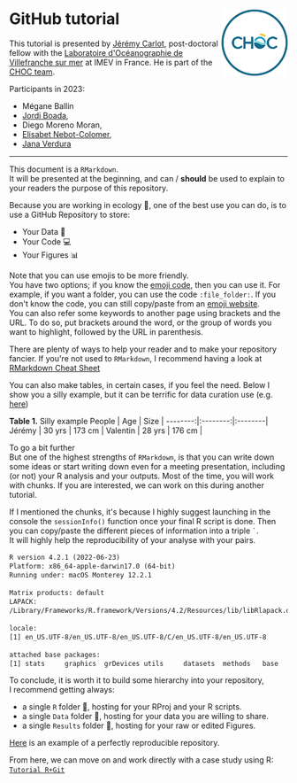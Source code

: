 # GitHub tutorial <img src='Logo/CHOC.png' align="right" height="120" />

This tutorial is presented by [Jérémy Carlot](https://orcid.org/0000-0003-0887-8005), post-doctoral fellow with the [Laboratoire d'Océanographie de Villefranche sur mer](https://lov.imev-mer.fr/web/) at IMEV in France. He is part of the [CHOC team](https://lov.imev-mer.fr/web/team-choc/).

Participants in 2023:
- Mégane Ballin
- [Jordi Boada](https://orcid.org/0000-0002-3815-625X),
- Diego Moreno Moran,
- [Elisabet Nebot-Colomer](https://orcid.org/0000-0003-1013-2405),
- [Jana Verdura](https://orcid.org/0000-0003-0662-1206)

---

This document is a ``RMarkdown``.\
It will be presented at the beginning, and can / **should** be used to explain to your readers the purpose of this repository.

Because you are working in ecology :seedling:, one of the best use you can do, is to use a GitHub Repository to store:
- Your Data :memo:
- Your Code :computer:
- Your Figures :bar_chart:

Note that you can use emojis to be more friendly.\
You have two options; if you know the [emoji code](https://gist.github.com/rxaviers/7360908), then you can use it. For example, if you want a folder, you can use the code `:file_folder:`. If you don't know the code, you can still copy/paste from an [emoji website](https://getemoji.com).\
You can also refer some keywords to another page using brackets and the URL. To do so, put brackets around the word, or the group of words you want to highlight, followed by the URL in parenthesis.

There are plenty of ways to help your reader and to make your repository fancier. If you're not used to ``RMarkdown``, I recommend having a look at [RMarkdown Cheat Sheet](https://www.markdownguide.org/cheat-sheet/)

You can also make tables, in certain cases, if you feel the need.
Below I show you a silly example, but it can be terrific for data curation use (e.g. [here](https://github.com/JWicquart/gcrmndb_benthos))

**Table 1.** Silly example
People   | Age      | Size    |
--------:|:--------:|:--------|
Jérémy   | 30 yrs   | 173 cm  |
Valentin | 28 yrs   | 176 cm  |

To go a bit further\
But one of the highest strengths of ``RMarkdown``, is that you can write down some ideas or start writing down even for a meeting presentation, including (or not) your R analysis and your outputs. Most of the time, you will work with chunks. If you are interested, we can work on this during another tutorial.

If I mentioned the chunks, it's because I highly suggest launching in the console the ``sessionInfo()`` function once your final R script is done. Then you can copy/paste the different pieces of information into a triple `` ` ``.\
It will highly help the reproducibility of your analyse with your pairs.

```{Session Info, echo = T}
R version 4.2.1 (2022-06-23)
Platform: x86_64-apple-darwin17.0 (64-bit)
Running under: macOS Monterey 12.2.1

Matrix products: default
LAPACK: /Library/Frameworks/R.framework/Versions/4.2/Resources/lib/libRlapack.dylib

locale:
[1] en_US.UTF-8/en_US.UTF-8/en_US.UTF-8/C/en_US.UTF-8/en_US.UTF-8

attached base packages:
[1] stats     graphics  grDevices utils     datasets  methods   base     
```

To conclude, it is worth it to build some hierarchy into your repository,\
I recommend getting always:
- a single ``R`` folder :file_folder:, hosting for your RProj and your R scripts.
- a single ``Data`` folder :file_folder:, hosting for your data you are willing to share.
- a single ``Results`` folder :file_folder:, hosting for your raw or edited Figures.

[Here](https://github.com/JayCrlt/CCA_Methods) is an example of a perfectly reproducible repository.

From here, we can move on and work directly with a case study using R: [``Tutorial R+Git``](https://github.com/JayCrlt/GitHub_Tutorial/blob/main/Courses/Git%2BR.md)
